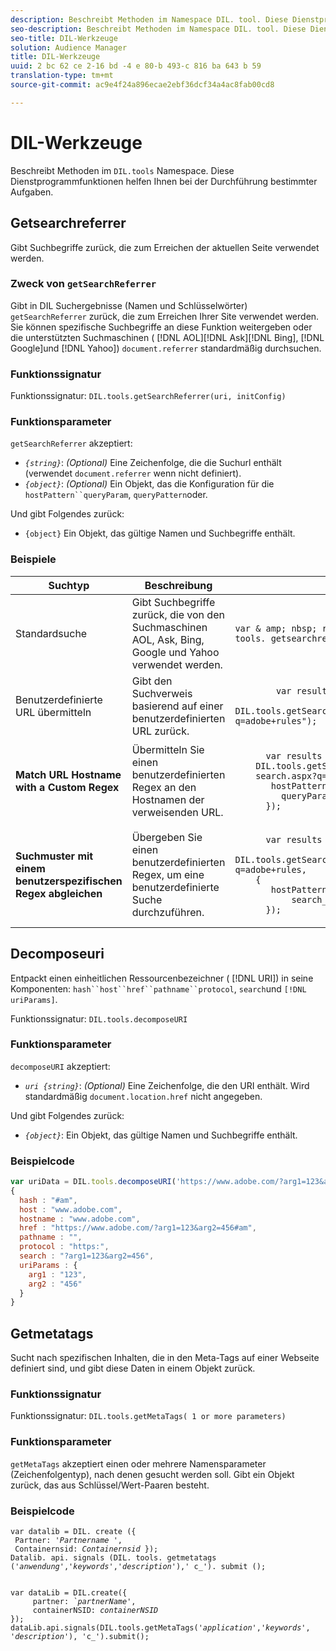 ```yaml
---
description: Beschreibt Methoden im Namespace DIL. tool. Diese Dienstprogrammfunktionen helfen Ihnen bei der Durchführung bestimmter Aufgaben.
seo-description: Beschreibt Methoden im Namespace DIL. tool. Diese Dienstprogrammfunktionen helfen Ihnen bei der Durchführung bestimmter Aufgaben.
seo-title: DIL-Werkzeuge
solution: Audience Manager
title: DIL-Werkzeuge
uuid: 2 bc 62 ce 2-16 bd -4 e 80-b 493-c 816 ba 643 b 59
translation-type: tm+mt
source-git-commit: ac9e4f24a896ecae2ebf36dcf34a4ac8fab00cd8

---
```



# DIL-Werkzeuge

Beschreibt Methoden im `DIL.tools` Namespace. Diese Dienstprogrammfunktionen helfen Ihnen bei der Durchführung bestimmter Aufgaben.

<!-- 

c_dil_functions.xml

 -->

## Getsearchreferrer

Gibt Suchbegriffe zurück, die zum Erreichen der aktuellen Seite verwendet werden.

<!-- 

r_dil_get_search_referrer.xml

 -->

### Zweck von `getSearchReferrer`

Gibt in DIL Suchergebnisse (Namen und Schlüsselwörter) `getSearchReferrer` zurück, die zum Erreichen Ihrer Site verwendet werden. Sie können spezifische Suchbegriffe an diese Funktion weitergeben oder die unterstützten Suchmaschinen ( [!DNL AOL][!DNL Ask][!DNL Bing], [!DNL Google]und [!DNL Yahoo]) `document.referrer` standardmäßig durchsuchen.

### Funktionssignatur

Funktionssignatur: `DIL.tools.getSearchReferrer(uri, initConfig)`

### Funktionsparameter

`getSearchReferrer` akzeptiert:

* *`{string}`*: *(Optional)* Eine Zeichenfolge, die die Suchurl enthält (verwendet `document.referrer` wenn nicht definiert).
* *`{object}`*: *(Optional)* Ein Objekt, das die Konfiguration für die `hostPattern``queryParam`, `queryPattern`oder.

Und gibt Folgendes zurück:

* `{object}` Ein Objekt, das gültige Namen und Suchbegriffe enthält.

### Beispiele

<table id="table_D035276601EC428295E4D619F05BB8D0"> 
 <thead> 
  <tr> 
   <th> Suchtyp </th> 
   <th> Beschreibung </th> 
   <th> Codebeispiel </th> 
  </tr> 
 </thead>
 <tbody> 
  <tr> 
   <td> Standardsuche</td> 
   <td> Gibt Suchbegriffe zurück, die von den Suchmaschinen AOL, Ask, Bing, Google und Yahoo verwendet werden. </td> 
   <td>
      <code>var &amp; amp; nbsp; results &amp; amp; nbsp; = &amp; amp; nbsp; DIL. tools. getsearchreferrer ();</code> 
  </td>
  </tr> 
  <tr> 
   <td>Benutzerdefinierte URL übermitteln</td> 
   <td>Gibt den Suchverweis basierend auf einer benutzerdefinierten URL zurück.</td> 
   <td> 
  <code>
        var results = 
    DIL.tools.getSearchReferrer("https://www.ehow.com/search.aspx?q=adobe+rules");
  </code>
</td> 
  </tr> 
  <tr> 
   <td> <b>Match URL Hostname with a Custom Regex</b></td> 
   <td> Übermitteln Sie einen benutzerdefinierten Regex an den Hostnamen der verweisenden URL. </td> 
   <td> 
  <code>
      var results = 
    DIL.tools.getSearchReferrer("https://www.ehow.com/
    search.aspx?q=adobe+rules",{ 
       hostPattern:/ehow\./, 
         queryParam:"p" 
      }); 
  </code>
  </td></tr> 
  <tr> 
   <td> <b>Suchmuster mit einem benutzerspezifischen Regex abgleichen</b> </td> 
   <td> Übergeben Sie einen benutzerdefinierten Regex, um eine benutzerdefinierte Suche durchzuführen. </td> 
   <td> 
    <code>
      var results = 
    DIL.tools.getSearchReferrer("https://www.ehow.com/search.aspx?q=adobe+rules,
    {
       hostPattern:/ehow\./, 
           search_pattern:/[&amp;\?]p=([^&amp;]+/ 
      });
    </code>
   </td> 
  </tr> 
 </tbody> 
</table>

## Decomposeuri

Entpackt einen einheitlichen Ressourcenbezeichner ( [!DNL URI]) in seine Komponenten: `hash``host``href``pathname``protocol`, `search`und `[!DNL uriParams]`.

<!-- 

r_dil_decompose.xml

 -->

Funktionssignatur: `DIL.tools.decomposeURI`

### Funktionsparameter

`decomposeURI` akzeptiert:

* *`uri {string}`*: *(Optional)* Eine Zeichenfolge, die den URI enthält. Wird standardmäßig `document.location.href` nicht angegeben.

Und gibt Folgendes zurück:

* *`{object}`*: Ein Objekt, das gültige Namen und Suchbegriffe enthält.

### Beispielcode


```javascript
var uriData = DIL.tools.decomposeURI('https://www.adobe.com/?arg1=123&arg2=456#am'); 
{ 
  hash : "#am", 
  host : "www.adobe.com", 
  hostname : "www.adobe.com", 
  href : "https://www.adobe.com/?arg1=123&arg2=456#am", 
  pathname : "", 
  protocol : "https:", 
  search : "?arg1=123&arg2=456", 
  uriParams : { 
    arg1 : "123", 
    arg2 : "456" 
  } 
}
```

## Getmetatags

Sucht nach spezifischen Inhalten, die in den Meta-Tags auf einer Webseite definiert sind, und gibt diese Daten in einem Objekt zurück.

<!-- 

r_dil_get_metatags.xml

 -->

### Funktionssignatur

Funktionssignatur: `DIL.tools.getMetaTags( 1 or more parameters)`

### Funktionsparameter

`getMetaTags` akzeptiert einen oder mehrere Namensparameter (Zeichenfolgentyp), nach denen gesucht werden soll. Gibt ein Objekt zurück, das aus Schlüssel/Wert-Paaren besteht.

### Beispielcode

<pre class="&ldquo;javascript&rdquo;"><code>var datalib = DIL. create ({ 
 Partner: '<i>Partnername '</i>, 
 Containernsid: <i>Containernsid</i> }); 
Datalib. api. signals (DIL. tools. getmetatags ('<i>anwendung</i>','<i>keywords</i>','<i>description</i>'),' c_'). submit ();</code>
</pre>

<pre><code>
var dataLib = DIL.create({ 
     partner: <i>`partnerName'</i>, 
     containerNSID: <i>containerNSID</i> 
}); 
dataLib.api.signals(DIL.tools.getMetaTags('<i>application</i>','<i>keywords</i>', '<i>description</i>'), 'c_').submit();
</code></pre>
